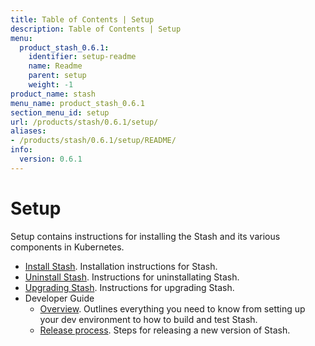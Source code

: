 ```yaml
---
title: Table of Contents | Setup
description: Table of Contents | Setup
menu:
  product_stash_0.6.1:
    identifier: setup-readme
    name: Readme
    parent: setup
    weight: -1
product_name: stash
menu_name: product_stash_0.6.1
section_menu_id: setup
url: /products/stash/0.6.1/setup/
aliases:
- /products/stash/0.6.1/setup/README/
info:
  version: 0.6.1
---
```


# Setup

Setup contains instructions for installing the Stash and its various components in Kubernetes.

- [Install Stash](/products/stash/0.6.1/setup/install). Installation instructions for Stash.
- [Uninstall Stash](/products/stash/0.6.1/setup/uninstall). Instructions for uninstallating Stash.
- [Upgrading Stash](/products/stash/0.6.1/setup/upgrade). Instructions for upgrading Stash.
- Developer Guide
  - [Overview](/products/stash/0.6.1/setup/developer-guide/overview). Outlines everything you need to know from setting up your dev environment to how to build and test Stash.
  - [Release process](/products/stash/0.6.1/setup/developer-guide/release). Steps for releasing a new version of Stash.
